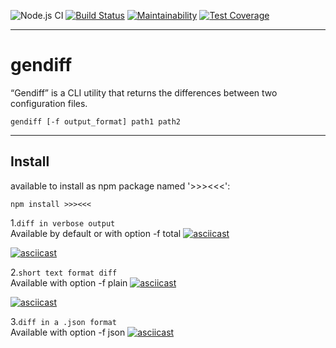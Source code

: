 ![Node.js CI](https://github.com/marazmatique/frontend-project-lvl2/workflows/Node.js%20CI/badge.svg)
[![Build Status](https://travis-ci.com/marazmatique/frontend-project-lvl2.svg?branch=master)](https://travis-ci.com/marazmatique/frontend-project-lvl2)
[![Maintainability](https://api.codeclimate.com/v1/badges/8acd97f69cab0149ef32/maintainability)](https://codeclimate.com/github/marazmatique/frontend-project-lvl2/maintainability)
[![Test Coverage](https://api.codeclimate.com/v1/badges/8acd97f69cab0149ef32/test_coverage)](https://codeclimate.com/github/marazmatique/frontend-project-lvl2/test_coverage)
___
# gendiff
“Gendiff” is a CLI utility that returns the differences between two configuration files.

```
gendiff [-f output_format] path1 path2
```
___
##  **Install**
available to install as npm package named '>>><<<':
```
npm install >>><<<
```

1.```diff in verbose output```  
Available by default or with option -f total
[![asciicast](https://asciinema.org/a/eZjFR0dXJj5AegGs2rBJ1SgrI.svg)](https://asciinema.org/a/eZjFR0dXJj5AegGs2rBJ1SgrI)

[![asciicast](https://asciinema.org/a/9FRikBS6exEZoD3K8QCI1Hcbj.svg)](https://asciinema.org/a/9FRikBS6exEZoD3K8QCI1Hcbj)

2.```short text format diff```  
Available with option -f plain
[![asciicast](https://asciinema.org/a/mfDhVGx2hZJIOkpdsZ62em8E0.svg)](https://asciinema.org/a/mfDhVGx2hZJIOkpdsZ62em8E0)

[![asciicast](https://asciinema.org/a/kQxaSEkKIsYOc5LiMC1FItlr9.svg)](https://asciinema.org/a/kQxaSEkKIsYOc5LiMC1FItlr9)

3.```diff in a .json format```  
Available with option -f json
[![asciicast](https://asciinema.org/a/ftNpPOLuWXd3lrC7tqPddRpui.svg)](https://asciinema.org/a/ftNpPOLuWXd3lrC7tqPddRpui)